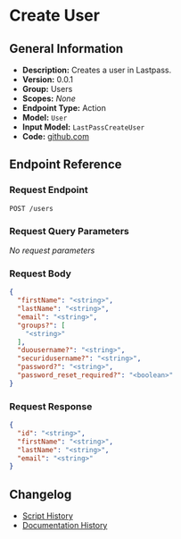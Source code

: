 <!-- BEGIN GENERATED CONTENT -->
# Create User

## General Information

- **Description:** Creates a user in Lastpass.
- **Version:** 0.0.1
- **Group:** Users
- **Scopes:** _None_
- **Endpoint Type:** Action
- **Model:** `User`
- **Input Model:** `LastPassCreateUser`
- **Code:** [github.com](https://github.com/NangoHQ/integration-templates/tree/main/integrations/lastpass/actions/create-user.ts)


## Endpoint Reference

### Request Endpoint

`POST /users`

### Request Query Parameters

_No request parameters_

### Request Body

```json
{
  "firstName": "<string>",
  "lastName": "<string>",
  "email": "<string>",
  "groups?": [
    "<string>"
  ],
  "duousername?": "<string>",
  "securidusername?": "<string>",
  "password?": "<string>",
  "password_reset_required?": "<boolean>"
}
```

### Request Response

```json
{
  "id": "<string>",
  "firstName": "<string>",
  "lastName": "<string>",
  "email": "<string>"
}
```

## Changelog

- [Script History](https://github.com/NangoHQ/integration-templates/commits/main/integrations/lastpass/actions/create-user.ts)
- [Documentation History](https://github.com/NangoHQ/integration-templates/commits/main/integrations/lastpass/actions/create-user.md)

<!-- END  GENERATED CONTENT -->

